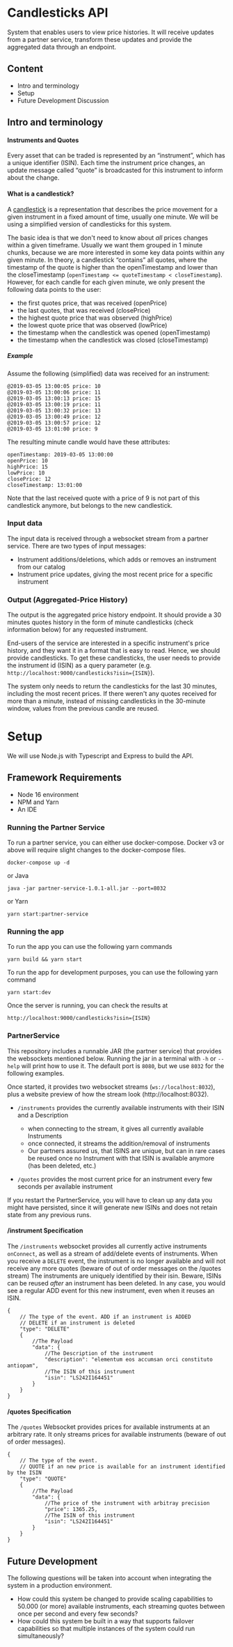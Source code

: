 # Candlesticks API

System that enables users to view price histories.
It will receive updates from a partner service, transform these updates and provide the aggregated data through an endpoint.

## Content

- Intro and terminology
- Setup
- Future Development Discussion

## Intro and terminology

#### Instruments and Quotes

Every asset that can be traded is represented by an “instrument”, which has a unique identifier (ISIN).
Each time the instrument price changes, an update message called “quote” is broadcasted for this instrument to inform about the change.

#### What is a candlestick?

A [candlestick](https://en.wikipedia.org/wiki/Candlestick_chart) is a representation that describes the price movement for a given instrument in a fixed amount of time, usually one minute.
We will be using a simplified version of candlesticks for this system.

The basic idea is that we don't need to know about _all_ prices changes within a given timeframe.
Usually we want them grouped in 1 minute chunks, because we are more interested in some key data points within any given minute.
In theory, a candlestick “contains” all quotes, where the timestamp of the quote is higher than the openTimestamp and lower than the closeTimestamp (`openTimestamp <= quoteTimestamp < closeTimestamp`).
However, for each candle for each given minute, we only present the following data points to the user:

- the first quotes price, that was received (openPrice)
- the last quotes, that was received (closePrice)
- the highest quote price that was observed (highPrice)
- the lowest quote price that was observed (lowPrice)
- the timestamp when the candlestick was opened (openTimestamp)
- the timestamp when the candlestick was closed (closeTimestamp)

##### Example

Assume the following (simplified) data was received for an instrument:

```
@2019-03-05 13:00:05 price: 10
@2019-03-05 13:00:06 price: 11
@2019-03-05 13:00:13 price: 15
@2019-03-05 13:00:19 price: 11
@2019-03-05 13:00:32 price: 13
@2019-03-05 13:00:49 price: 12
@2019-03-05 13:00:57 price: 12
@2019-03-05 13:01:00 price: 9
```

The resulting minute candle would have these attributes:

```
openTimestamp: 2019-03-05 13:00:00
openPrice: 10
highPrice: 15
lowPrice: 10
closePrice: 12
closeTimestamp: 13:01:00
```

Note that the last received quote with a price of 9 is not part of this candlestick anymore, but belongs to the new candlestick.

### Input data

The input data is received through a websocket stream from a partner service.
There are two types of input messages:

- Instrument additions/deletions, which adds or removes an instrument from our catalog
- Instrument price updates, giving the most recent price for a specific instrument

### Output (Aggregated-Price History)

The output is the aggregated price history endpoint.
It should provide a 30 minutes quotes history in the form of minute candlesticks (check information below) for any requested instrument.

End-users of the service are interested in a specific instrument's price history, and they want it in a format that is easy to read.
Hence, we should provide candlesticks.
To get these candlesticks, the user needs to provide the instrument id (ISIN) as a query parameter (e.g. `http://localhost:9000/candlesticks?isin={ISIN}`).

The system only needs to return the candlesticks for the last 30 minutes, including the most recent prices.
If there weren't any quotes received for more than a minute, instead of missing candlesticks in the 30-minute window, values from the previous candle are reused.

# Setup

We will use Node.js with Typescript and Express to build the API.

## Framework Requirements

- Node 16 environment
- NPM and Yarn
- An IDE

### Running the Partner Service

To run a partner service, you can either use docker-compose. Docker v3 or above will require slight changes to the docker-compose files.

```
docker-compose up -d
```

or Java

```
java -jar partner-service-1.0.1-all.jar --port=8032
```

or Yarn

```
yarn start:partner-service
```

### Running the app

To run the app you can use the following yarn commands

```
yarn build && yarn start
```

To run the app for development purposes, you can use the following yarn command

```
yarn start:dev
```

Once the server is running, you can check the results at

```
http://localhost:9000/candlesticks?isin={ISIN}
```

### PartnerService

This repository includes a runnable JAR (the partner service) that provides the websockets mentioned below.
Running the jar in a terminal with `-h` or `--help` will print how to use it.
The default port is `8080`, but we use `8032` for the following examples.

Once started, it provides two websocket streams (`ws://localhost:8032`), plus a website preview of how the stream look (http://localhost:8032).

- `/instruments` provides the currently available instruments with their ISIN and a Description

  - when connecting to the stream, it gives all currently available Instruments
  - once connected, it streams the addition/removal of instruments
  - Our partners assured us, that ISINS are unique, but can in rare cases be reused once no Instrument with that ISIN is available anymore (has been deleted, etc.)

- `/quotes` provides the most current price for an instrument every few seconds per available instrument

If you restart the PartnerService, you will have to clean up any data you might have persisted, since it will generate new ISINs and does not retain state from any previous runs.

#### /instrument Specification

The `/instruments` websocket provides all currently active instruments `onConnect`, as well as a stream of add/delete events of instruments.
When you receive a `DELETE` event, the instrument is no longer available and will not receive any more quotes (beware of out of order messages on the /quotes stream)
The instruments are uniquely identified by their isin. Beware, ISINs can be reused _after_ an instrument has been deleted.
In any case, you would see a regular ADD event for this new instrument, even when it reuses an ISIN.

```
{
    // The type of the event. ADD if an instrument is ADDED
    // DELETE if an instrument is deleted
    "type": "DELETE"
    {
        //The Payload
        "data": {
            //The Description of the instrument
            "description": "elementum eos accumsan orci constituto antiopam",
            //The ISIN of this instrument
            "isin": "LS242I164451"
        }
    }
}
```

#### /quotes Specification

The `/quotes` Websocket provides prices for available instruments at an arbitrary rate.
It only streams prices for available instruments (beware of out of order messages).

```
{
    // The type of the event.
    // QUOTE if an new price is available for an instrument identified by the ISIN
    "type": "QUOTE"
    {
        //The Payload
        "data": {
            //The price of the instrument with arbitray precision
            "price": 1365.25,
            //The ISIN of this instrument
            "isin": "LS242I164451"
        }
    }
}
```

## Future Development

The following questions will be taken into account when integrating the system in a production environment.

- How could this system be changed to provide scaling capabilities to 50.000 (or more) available instruments, each streaming quotes between once per second and every few seconds?
- How could this system be built in a way that supports failover capabilities so that multiple instances of the system could run simultaneously?
